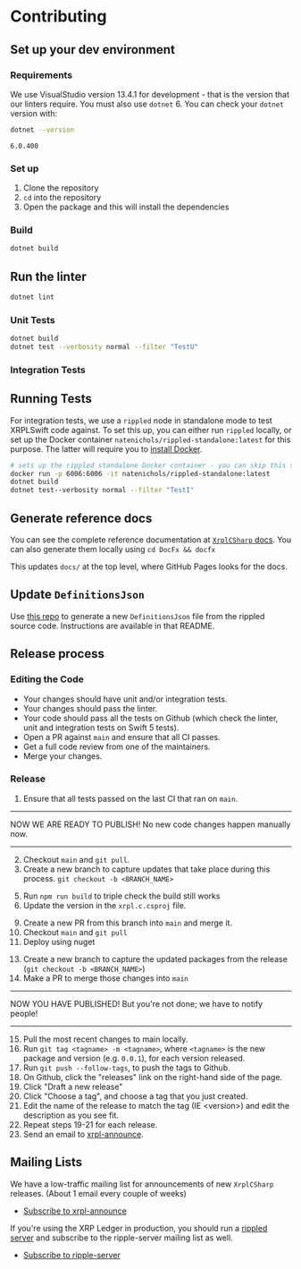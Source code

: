 # Contributing

## Set up your dev environment

### Requirements

We use VisualStudio version 13.4.1 for development - that is the version that our linters require.
You must also use `dotnet` 6. You can check your `dotnet` version with:

```bash
dotnet --version
```

`6.0.400`

### Set up

1. Clone the repository
2. `cd` into the repository
3. Open the package and this will install the dependencies

### Build

```bash
dotnet build
```

## Run the linter

```bash
dotnet lint
```

### Unit Tests

```bash
dotnet build
dotnet test --verbosity normal --filter "TestU"
```

### Integration Tests

## Running Tests
For integration tests, we use a `rippled` node in standalone mode to test XRPLSwift code against. To set this up, you can either run `rippled` locally, or set up the Docker container `natenichols/rippled-standalone:latest` for this purpose. The latter will require you to [install Docker](https://docs.docker.com/get-docker/).

```bash
# sets up the rippled standalone Docker container - you can skip this step if you already have it set up
docker run -p 6006:6006 -it natenichols/rippled-standalone:latest
dotnet build
dotnet test--verbosity normal --filter "TestI"
```

## Generate reference docs

You can see the complete reference documentation at [`XrplCSharp` docs](https://c.xrpl.org). You can also generate them locally using `cd DocFx && docfx`

This updates `docs/` at the top level, where GitHub Pages looks for the docs.

## Update `DefinitionsJson`
Use [this repo](https://github.com/RichardAH/xrpl-codec-gen) to generate a new `DefinitionsJson` file from the rippled source code. Instructions are available in that README.

<!--## Adding and removing packages-->
<!---->
<!--`XRPLSwift` uses `lerna` and `npm`'s workspaces features to manage a monorepo.-->
<!--Adding and removing packages requires a slightly different process than normal-->
<!--as a result.-->

<!--### Adding or removing development dependencies-->
<!---->
<!--`XRPLSwift` strives to use the same development dependencies in all packages.-->
<!--You may add and remove dev dependencies like normal:-->
<!---->
<!--```bash-->
<!--### adding a new dependency-->
<!--npm install --save-dev abbrev-->
<!--### removing a dependency-->
<!--npm uninstall --save-dev abbrev-->
<!--```-->

<!--### Adding or removing runtime dependencies-->
<!---->
<!--You need to specify which package is changing using the `-w` flag:-->
<!---->
<!--```bash-->
<!--### adding a new dependency to `xrpl`-->
<!--npm install abbrev -w xrpl-->
<!--### adding a new dependency to `ripple-keypairs`-->
<!--npm install abbrev -w ripple-keypairs-->
<!--### removing a dependency-->
<!--npm uninstall abbrev -w xrpl-->
<!--```-->

## Release process

### Editing the Code

* Your changes should have unit and/or integration tests.
* Your changes should pass the linter.
* Your code should pass all the tests on Github (which check the linter, unit and integration tests on Swift 5 tests).
* Open a PR against `main` and ensure that all CI passes.
* Get a full code review from one of the maintainers.
* Merge your changes.

### Release

1. Ensure that all tests passed on the last CI that ran on `main`.
___
NOW WE ARE READY TO PUBLISH! No new code changes happen manually now.
___
2. Checkout `main` and `git pull`.
3. Create a new branch to capture updates that take place during this process. `git checkout -b <BRANCH_NAME>`
<!-- 4. Run `npm run docgen` if the docs were modified in this release to update them. -->
5. Run `npm run build` to triple check the build still works
6. Update the version in the `xrpl.c.csproj` file.
<!-- 6. Run `npx lerna version --no-git-tag-version` - This creates a draft PR and release tags for the new version. -->
<!-- 7. For each changed package, pick what the new version should be. Lerna will bump the versions, commit version bumps to `main`, and create a new git tag for each published package. -->
<!-- 8. Run `npm i` to update the package-lock with the updated versions -->
9. Create a new PR from this branch into `main` and merge it.
10. Checkout `main` and `git pull`
11. Deploy using nuget
<!-- 12. If it asks for it, you may need your [npmjs.com](https://npmjs.com) OTP (one-time password) to complete publication. -->
13. Create a new branch to capture the updated packages from the release (`git checkout -b <BRANCH_NAME>`)
14. Make a PR to merge those changes into `main`

___
NOW YOU HAVE PUBLISHED! But you're not done; we have to notify people!
___
15. Pull the most recent changes to main locally.
16. Run `git tag <tagname> -m <tagname>`, where `<tagname>` is the new package and version (e.g. `0.0.1`), for each version released.
17. Run `git push --follow-tags`, to push the tags to Github.
18. On Github, click the "releases" link on the right-hand side of the page.
19. Click "Draft a new release"
20. Click "Choose a tag", and choose a tag that you just created.
21. Edit the name of the release to match the tag (IE <version\>) and edit the description as you see fit.
22. Repeat steps 19-21 for each release.
23. Send an email to [xrpl-announce](https://groups.google.com/g/xrpl-announce).

## Mailing Lists
We have a low-traffic mailing list for announcements of new `XrplCSharp` releases. (About 1 email every couple of weeks)

+ [Subscribe to xrpl-announce](https://groups.google.com/g/xrpl-announce)

If you're using the XRP Ledger in production, you should run a [rippled server](https://github.com/ripple/rippled) and subscribe to the ripple-server mailing list as well.

+ [Subscribe to ripple-server](https://groups.google.com/g/ripple-server)
